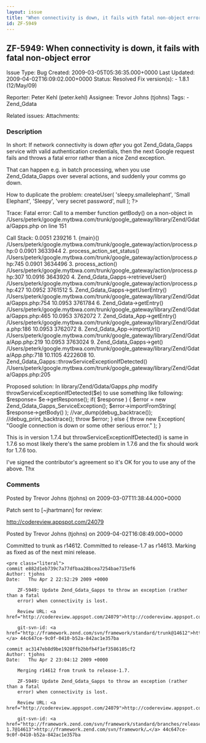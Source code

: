 ```yaml
---
layout: issue
title: "When connectivity is down, it fails with fatal non-object error"
id: ZF-5949
---
```


ZF-5949: When connectivity is down, it fails with fatal non-object error
------------------------------------------------------------------------

 Issue Type: Bug Created: 2009-03-05T05:36:35.000+0000 Last Updated: 2009-04-02T16:09:02.000+0000 Status: Resolved Fix version(s): - 1.8.1 (12/May/09)
 
 Reporter:  Peter Kehl (peter.kehl)  Assignee:  Trevor Johns (tjohns)  Tags: - Zend\_Gdata
 
 Related issues: 
 Attachments: 
### Description

In short: If network connectivity is down _after_ you got Zend\_Gdata\_Gapps service with valid authentication credentials, then the next Google request fails and throws a fatal error rather than a nice Zend exception.

That can happen e.g. in batch processing, when you use Zend\_Gdata\_Gapps over several actions, and suddenly your comms go down.

How to duplicate the problem: <?php set\_include\_path( get\_include\_path() . PATH\_SEPARATOR . dirname(\_\_FILE\_\_). "/../library" ); require\_once 'Zend/Loader.php'; Zend\_Loader::loadClass('Zend\_Gdata\_ClientLogin'); Zend\_Loader::loadClass('Zend\_Gdata\_Gapps'); $client = Zend\_Gdata\_ClientLogin::getHttpClient("GOOGLE\_SERVICE\_EMAIL", "GOOGLE\_SERVICE\_PASS", Zend\_Gdata\_Gapps::AUTH\_SERVICE\_NAME); echo "\\nAuthenticated ok. NOW DISCONNECT the network cable"; sleep( 20 ); $service = new Zend\_Gdata\_Gapps($client, "GOOGLE\_DOMAIN"); $service->createUser( 'sleepy.smallelephant', 'Small Elephant', 'Sleepy', 'very secret password', null ); ?>

Trace: Fatal error: Call to a member function getBody() on a non-object in /Users/peterk/google.mytbwa.com/trunk/google\_gateway/library/Zend/Gdata/Gapps.php on line 151

Call Stack: 0.0051 239216 1. {main}() /Users/peterk/google.mytbwa.com/trunk/google\_gateway/action/process.php:0 0.0901 3633944 2. process\_action\_set\_status() /Users/peterk/google.mytbwa.com/trunk/google\_gateway/action/process.php:745 0.0901 3634496 3. process\_action() /Users/peterk/google.mytbwa.com/trunk/google\_gateway/action/process.php:307 10.0916 3643920 4. Zend\_Gdata\_Gapps->retrieveUser() /Users/peterk/google.mytbwa.com/trunk/google\_gateway/action/process.php:427 10.0952 3761512 5. Zend\_Gdata\_Gapps->getUserEntry() /Users/peterk/google.mytbwa.com/trunk/google\_gateway/library/Zend/Gdata/Gapps.php:754 10.0953 3761784 6. Zend\_Gdata->getEntry() /Users/peterk/google.mytbwa.com/trunk/google\_gateway/library/Zend/Gdata/Gapps.php:465 10.0953 3762072 7. Zend\_Gdata\_App->getEntry() /Users/peterk/google.mytbwa.com/trunk/google\_gateway/library/Zend/Gdata.php:186 10.0953 3762072 8. Zend\_Gdata\_App->importUrl() /Users/peterk/google.mytbwa.com/trunk/google\_gateway/library/Zend/Gdata/App.php:219 10.0953 3763024 9. Zend\_Gdata\_Gapps->get() /Users/peterk/google.mytbwa.com/trunk/google\_gateway/library/Zend/Gdata/App.php:718 10.1105 4222608 10. Zend\_Gdata\_Gapps::throwServiceExceptionIfDetected() /Users/peterk/google.mytbwa.com/trunk/google\_gateway/library/Zend/Gdata/Gapps.php:205

Proposed solution: In library/Zend/Gdata/Gapps.php modify throwServiceExceptionIfDetected($e) to use something like following: $response= $e->getResponse(); if( $response ) { $error = new Zend\_Gdata\_Gapps\_ServiceException(); $error->importFromString( $response->getBody() ); //var\_dump(debug\_backtrace()); //debug\_print\_backtrace(); throw $error; } else { throw new Exception( "Google connection is down or some other serious error." ); }

This is in version 1.7.4 but throwServiceExceptionIfDetected() is same in 1.7.6 so most likely there's the same problem in 1.7.6 and the fix should work for 1.7.6 too.

I've signed the contributor's agreement so it's OK for you to use any of the above. Thx

 

 

### Comments

Posted by Trevor Johns (tjohns) on 2009-03-07T11:38:44.000+0000

Patch sent to [~jhartmann] for review:

<http://codereview.appspot.com/24079>

 

 

Posted by Trevor Johns (tjohns) on 2009-04-02T16:08:49.000+0000

Committed to trunk as r14612. Committed to release-1.7 as r14613. Marking as fixed as of the next mini release.

 
    <pre class="literal">
    commit e882d1eb739c7a77dfbaa28bcea7254bae715ef6
    Author: tjohns 
    Date:   Thu Apr 2 22:52:29 2009 +0000
    
        ZF-5949: Update Zend_Gdata_Gapps to throw an exception (rather than a fatal
        error) when connectivity is lost.
        
        Review URL: <a href="http://codereview.appspot.com/24079">http://codereview.appspot.com/24079</a>
        
        git-svn-id: <a href="http://framework.zend.com/svn/framework/standard/trunk@14612">http://framework.zend.com/svn/framework/…</a> 44c647ce-9c0f-0410-b52a-842ac1e357ba
    
    commit ac3147eb8d9be1928ffb2bbfb4f1ef3586105cf2
    Author: tjohns 
    Date:   Thu Apr 2 23:04:12 2009 +0000
    
        Merging r14612 from trunk to release-1.7.
        
        ZF-5949: Update Zend_Gdata_Gapps to throw an exception (rather than a fatal
        error) when connectivity is lost.
        
        Review URL: <a href="http://codereview.appspot.com/24079">http://codereview.appspot.com/24079</a>
        
        git-svn-id: <a href="http://framework.zend.com/svn/framework/standard/branches/release-1.7@14613">http://framework.zend.com/svn/framework/…</a> 44c647ce-9c0f-0410-b52a-842ac1e357ba


 

 